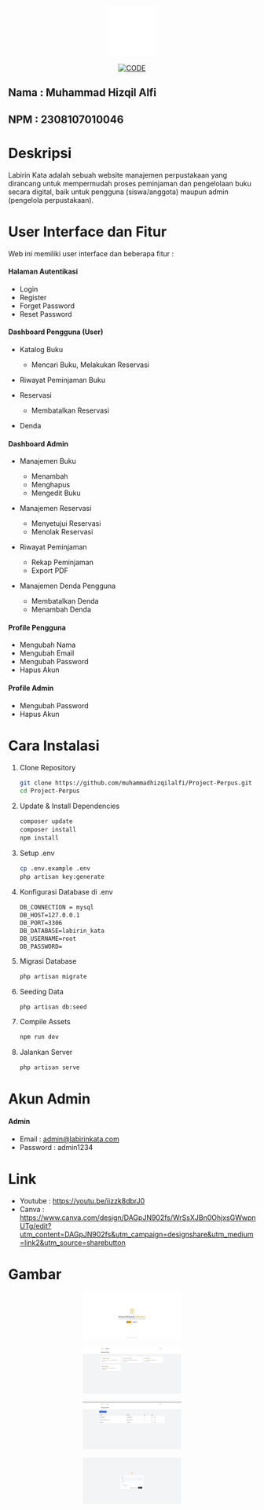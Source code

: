 <p align="center"><img src = "/image/Logo2.png" width=100px></p>

<p align="center">
    <a href="https://skillicons.dev">
        <img src="https://skillicons.dev/icons?i=laravel,mysql,html,tailwind,css,php" alt="CODE">
    </a>
</p>

## Nama : Muhammad Hizqil Alfi
## NPM  : 2308107010046

# Deskripsi
Labirin Kata adalah sebuah website manajemen perpustakaan yang dirancang untuk mempermudah proses peminjaman dan pengelolaan buku secara digital, baik untuk pengguna (siswa/anggota) maupun admin (pengelola perpustakaan).

# User Interface dan Fitur
Web ini memiliki user interface dan beberapa fitur :

#### Halaman Autentikasi
- Login
- Register
- Forget Password
- Reset Password

#### Dashboard Pengguna (User)

- Katalog Buku  
    - Mencari Buku, Melakukan Reservasi

- Riwayat Peminjaman Buku

- Reservasi
    - Membatalkan Reservasi

- Denda

#### Dashboard Admin

- Manajemen Buku
    - Menambah
    - Menghapus
    - Mengedit Buku 

- Manajemen Reservasi
    - Menyetujui Reservasi
    - Menolak Reservasi

- Riwayat Peminjaman
    - Rekap Peminjaman
    - Export PDF

- Manajemen Denda Pengguna
    - Membatalkan Denda
    - Menambah Denda

#### Profile Pengguna

- Mengubah Nama
- Mengubah Email
- Mengubah Password
- Hapus Akun

#### Profile Admin

- Mengubah Password
- Hapus Akun

# Cara Instalasi
1. Clone Repository
    ```bash
    git clone https://github.com/muhammadhizqilalfi/Project-Perpus.git
    cd Project-Perpus
    ```
2. Update & Install Dependencies
    ```bash
    composer update
    composer install
    npm install
    ```
3. Setup .env
    ```bash
    cp .env.example .env
    php artisan key:generate
    ```
4. Konfigurasi Database di .env
    ```mysql
    DB_CONNECTION = mysql
    DB_HOST=127.0.0.1
    DB_PORT=3306
    DB_DATABASE=labirin_kata
    DB_USERNAME=root
    DB_PASSWORD=
    ```
5. Migrasi Database
    ```bash
    php artisan migrate
    ```
6. Seeding Data
    ```bash
    php artisan db:seed
    ```
7. Compile Assets
    ```bash
    npm run dev
    ```
8. Jalankan Server
    ```bash
    php artisan serve
    ```

# Akun Admin
#### Admin
- Email : admin@labirinkata.com
- Password : admin1234

# Link
- Youtube : https://youtu.be/iizzk8dbrJ0
- Canva   : https://www.canva.com/design/DAGpJN902fs/WrSsXJBn0OhjxsGWwpnUTg/edit?utm_content=DAGpJN902fs&utm_campaign=designshare&utm_medium=link2&utm_source=sharebutton

# Gambar
<p align="center"><img src = "/image/Gambar1.png" width=200px></p>
<p align="center"><img src = "/image/Gambar2.png" width=200px></p>
<p align="center"><img src = "/image/Gambar3.png" width=200px></p>
<p align="center"><img src = "/image/Gambar4.png" width=200px></p>

